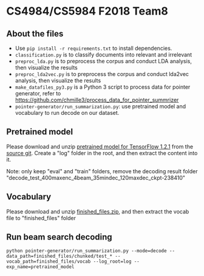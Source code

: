 # CS4984/CS5984 F2018 Team8

## About the files
- Use `pip install -r requirements.txt` to install dependencies.
- `classification.py` is to classify documents into relevant and irrelevant
- `preproc_lda.py` is to preprocess the corpus and conduct LDA analysis, then visualize the results
- `preproc_lda2vec.py` is to preprocess the corpus and conduct lda2vec analysis, then visualize the results
- `make_datafiles_py3.py` is a Python 3 script to process data for pointer generator, refer to https://github.com/chmille3/process_data_for_pointer_summrizer
- `pointer-generator/run_summarization.py`: use pretrained model and vocabulary to run decode on our dataset.

## Pretrained model
Please download and unzip [pretrained model for TensorFlow 1.2.1](https://drive.google.com/file/d/0B7pQmm-OfDv7ZUhHZm9ZWEZidDg/view) from the [source git](https://github.com/abisee/pointer-generator). Create a "log" folder in the root, and then extract the content into it.

Note: only keep "eval" and "train" folders, remove the decoding result folder "decode_test_400maxenc_4beam_35mindec_120maxdec_ckpt-238410"

## Vocabulary
Please download and unzip [finished_files.zip](https://drive.google.com/uc?id=0BzQ6rtO2VN95a0c3TlZCWkl3aU0&export=download), and then extract the vocab file to "finished_files" folder


## Run beam search decoding
`python pointer-generator/run_summarization.py --mode=decode --data_path=finished_files/chunked/test_* --vocab_path=finished_files/vocab --log_root=log --exp_name=pretrained_model`
